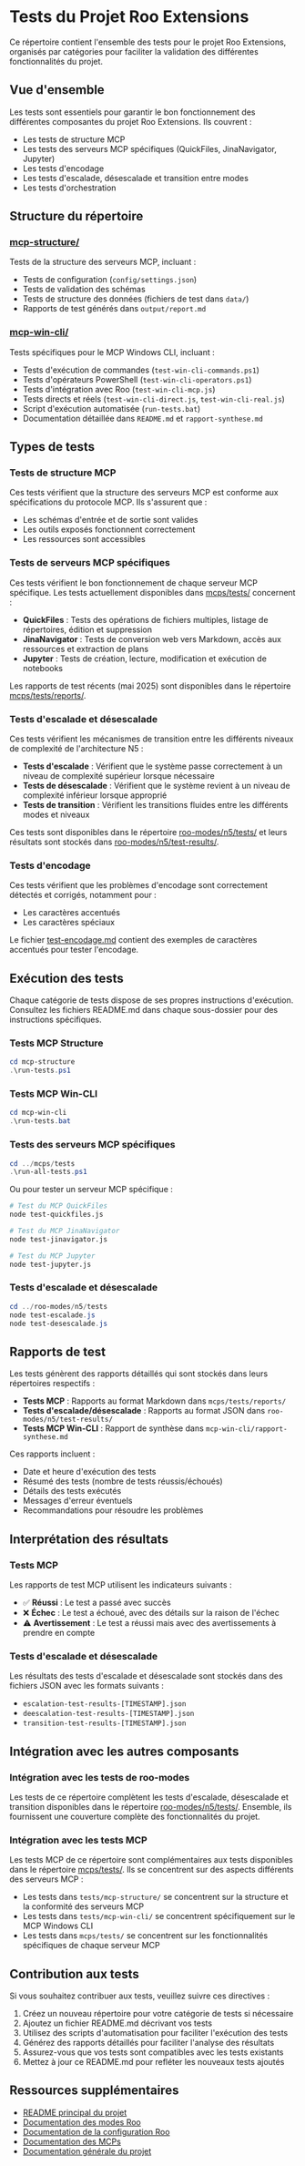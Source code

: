 ﻿# Tests du Projet Roo Extensions

Ce répertoire contient l'ensemble des tests pour le projet Roo Extensions, organisés par catégories pour faciliter la validation des différentes fonctionnalités du projet.

## Vue d'ensemble

Les tests sont essentiels pour garantir le bon fonctionnement des différentes composantes du projet Roo Extensions. Ils couvrent :

- Les tests de structure MCP
- Les tests des serveurs MCP spécifiques (QuickFiles, JinaNavigator, Jupyter)
- Les tests d'encodage
- Les tests d'escalade, désescalade et transition entre modes
- Les tests d'orchestration

## Structure du répertoire

### [mcp-structure/](mcp-structure/)
Tests de la structure des serveurs MCP, incluant :
- Tests de configuration (`config/settings.json`)
- Tests de validation des schémas
- Tests de structure des données (fichiers de test dans `data/`)
- Rapports de test générés dans `output/report.md`

### [mcp-win-cli/](mcp-win-cli/)
Tests spécifiques pour le MCP Windows CLI, incluant :
- Tests d'exécution de commandes (`test-win-cli-commands.ps1`)
- Tests d'opérateurs PowerShell (`test-win-cli-operators.ps1`)
- Tests d'intégration avec Roo (`test-win-cli-mcp.js`)
- Tests directs et réels (`test-win-cli-direct.js`, `test-win-cli-real.js`)
- Script d'exécution automatisée (`run-tests.bat`)
- Documentation détaillée dans `README.md` et `rapport-synthese.md`

## Types de tests

### Tests de structure MCP

Ces tests vérifient que la structure des serveurs MCP est conforme aux spécifications du protocole MCP. Ils s'assurent que :
- Les schémas d'entrée et de sortie sont valides
- Les outils exposés fonctionnent correctement
- Les ressources sont accessibles

### Tests de serveurs MCP spécifiques

Ces tests vérifient le bon fonctionnement de chaque serveur MCP spécifique. Les tests actuellement disponibles dans [mcps/tests/](../mcps/tests/) concernent :
- **QuickFiles** : Tests des opérations de fichiers multiples, listage de répertoires, édition et suppression
- **JinaNavigator** : Tests de conversion web vers Markdown, accès aux ressources et extraction de plans
- **Jupyter** : Tests de création, lecture, modification et exécution de notebooks

Les rapports de test récents (mai 2025) sont disponibles dans le répertoire [mcps/tests/reports/](../mcps/tests/reports/).

### Tests d'escalade et désescalade

Ces tests vérifient les mécanismes de transition entre les différents niveaux de complexité de l'architecture N5 :

- **Tests d'escalade** : Vérifient que le système passe correctement à un niveau de complexité supérieur lorsque nécessaire
- **Tests de désescalade** : Vérifient que le système revient à un niveau de complexité inférieur lorsque approprié
- **Tests de transition** : Vérifient les transitions fluides entre les différents modes et niveaux

Ces tests sont disponibles dans le répertoire [roo-modes/n5/tests/](../roo-modes/n5/tests/) et leurs résultats sont stockés dans [roo-modes/n5/test-results/](../roo-modes/n5/test-results/).

### Tests d'encodage

Ces tests vérifient que les problèmes d'encodage sont correctement détectés et corrigés, notamment pour :
- Les caractères accentués
- Les caractères spéciaux

Le fichier [test-encodage.md](test-encodage.md) contient des exemples de caractères accentués pour tester l'encodage.

## Exécution des tests

Chaque catégorie de tests dispose de ses propres instructions d'exécution. Consultez les fichiers README.md dans chaque sous-dossier pour des instructions spécifiques.

### Tests MCP Structure

```powershell
cd mcp-structure
.\run-tests.ps1
```

### Tests MCP Win-CLI

```powershell
cd mcp-win-cli
.\run-tests.bat
```

### Tests des serveurs MCP spécifiques

```powershell
cd ../mcps/tests
.\run-all-tests.ps1
```

Ou pour tester un serveur MCP spécifique :

```bash
# Test du MCP QuickFiles
node test-quickfiles.js

# Test du MCP JinaNavigator
node test-jinavigator.js

# Test du MCP Jupyter
node test-jupyter.js
```

### Tests d'escalade et désescalade

```powershell
cd ../roo-modes/n5/tests
node test-escalade.js
node test-desescalade.js
```

## Rapports de test

Les tests génèrent des rapports détaillés qui sont stockés dans leurs répertoires respectifs :

- **Tests MCP** : Rapports au format Markdown dans `mcps/tests/reports/`
- **Tests d'escalade/désescalade** : Rapports au format JSON dans `roo-modes/n5/test-results/`
- **Tests MCP Win-CLI** : Rapport de synthèse dans `mcp-win-cli/rapport-synthese.md`

Ces rapports incluent :
- Date et heure d'exécution des tests
- Résumé des tests (nombre de tests réussis/échoués)
- Détails des tests exécutés
- Messages d'erreur éventuels
- Recommandations pour résoudre les problèmes

## Interprétation des résultats

### Tests MCP

Les rapports de test MCP utilisent les indicateurs suivants :
- ✅ **Réussi** : Le test a passé avec succès
- ❌ **Échec** : Le test a échoué, avec des détails sur la raison de l'échec
- ⚠️ **Avertissement** : Le test a réussi mais avec des avertissements à prendre en compte

### Tests d'escalade et désescalade

Les résultats des tests d'escalade et désescalade sont stockés dans des fichiers JSON avec les formats suivants :
- `escalation-test-results-[TIMESTAMP].json`
- `deescalation-test-results-[TIMESTAMP].json`
- `transition-test-results-[TIMESTAMP].json`

## Intégration avec les autres composants

### Intégration avec les tests de roo-modes

Les tests de ce répertoire complètent les tests d'escalade, désescalade et transition disponibles dans le répertoire [roo-modes/n5/tests/](../roo-modes/n5/tests/). Ensemble, ils fournissent une couverture complète des fonctionnalités du projet.

### Intégration avec les tests MCP

Les tests MCP de ce répertoire sont complémentaires aux tests disponibles dans le répertoire [mcps/tests/](../mcps/tests/). Ils se concentrent sur des aspects différents des serveurs MCP :
- Les tests dans `tests/mcp-structure/` se concentrent sur la structure et la conformité des serveurs MCP
- Les tests dans `tests/mcp-win-cli/` se concentrent spécifiquement sur le MCP Windows CLI
- Les tests dans `mcps/tests/` se concentrent sur les fonctionnalités spécifiques de chaque serveur MCP

## Contribution aux tests

Si vous souhaitez contribuer aux tests, veuillez suivre ces directives :
1. Créez un nouveau répertoire pour votre catégorie de tests si nécessaire
2. Ajoutez un fichier README.md décrivant vos tests
3. Utilisez des scripts d'automatisation pour faciliter l'exécution des tests
4. Générez des rapports détaillés pour faciliter l'analyse des résultats
5. Assurez-vous que vos tests sont compatibles avec les tests existants
6. Mettez à jour ce README.md pour refléter les nouveaux tests ajoutés

## Ressources supplémentaires

- [README principal du projet](../README.md)
- [Documentation des modes Roo](../roo-modes/README.md)
- [Documentation de la configuration Roo](../roo-config/README.md)
- [Documentation des MCPs](../mcps/README.md)
- [Documentation générale du projet](../docs/README.md)
